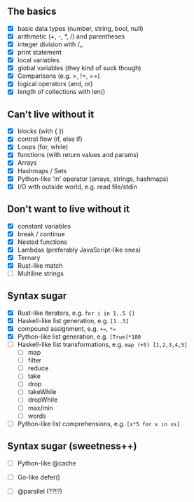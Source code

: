 ## The basics
- [X] basic data types (number, string, bool, null)
- [X] arithmetic (+, -, *, /) and parentheses
- [X] integer division with /_
- [X] print statement
- [X] local variables
- [X] global variables (they kind of suck though)
- [X] Comparisons (e.g. >, !=, ==)
- [X] logical operators (and, or)
- [X] length of collections with len()

## Can't live without it
- [X] blocks (with { })
- [X] control flow (if, else if)
- [X] Loops (for, while)
- [X] functions (with return values and params)
- [X] Arrays
- [X] Hashmaps / Sets
- [X] Python-like 'in' operator (arrays, strings, hashmaps)
- [X] I/O with outside world, e.g. read file/stdin

## Don't want to live without it
- [X] constant variables
- [X] break / continue
- [X] Nested functions
- [X] Lambdas (preferably JavaScript-like ones)
- [X] Ternary
- [X] Rust-like match
- [ ] Multiline strings

## Syntax sugar
- [x] Rust-like iterators, e.g. `for i in 1..5 {}`
- [x] Haskell-like list generation, e.g. `[1..5]`
- [X] compound assignment, e.g. `+=`, `*=`
- [X] Python-like list generation, e.g. `[True]*100`
- [ ] Haskell-like list transformations, e.g. `map (+5) [1,2,3,4,5]`
  - [ ] map
  - [ ] filter
  - [ ] reduce
  - [ ] take
  - [ ] drop
  - [ ] takeWhile
  - [ ] dropWhile
  - [ ] max/min
  - [ ] words
- [ ] Python-like list comprehensions, e.g. `[x*5 for x in xs]`

## Syntax sugar (sweetness++)
- [ ] Python-like @cache
- [ ] Go-like defer()
- [ ] @parallel (??!?)



